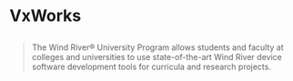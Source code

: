 VxWorks
==

## 
> The Wind River® University Program allows students and faculty at colleges and universities to use state-of-the-art Wind River device software development tools for curricula and research projects.